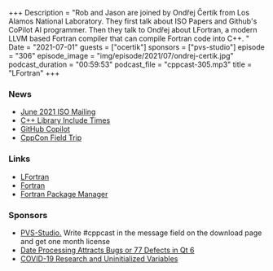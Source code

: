 +++
Description = "Rob and Jason are joined by Ondřej Čertík from Los Alamos National Laboratory. They first talk about ISO Papers and Github's CoPilot AI programmer. Then they talk to Ondřej about LFortran, a modern LLVM based Fortran compiler that can compile Fortran code into C++. "
Date = "2021-07-01"
guests = ["ocertik"]
sponsors = ["pvs-studio"]
episode = "306"
episode_image = "img/episode/2021/07/ondrej-certik.jpg"
podcast_duration = "00:59:53"
podcast_file = "cppcast-305.mp3"
title = "LFortran"
+++

### News ###

 - [June 2021 ISO Mailing](http://www.open-std.org/jtc1/sc22/wg21/docs/papers/2021/#mailing2021-06)
 - [C++ Library Include Times](https://github.com/s9w/cpp-lit)
 - [GitHub Copilot](https://copilot.github.com/)
 - [CppCon Field Trip](https://cppcon.org/cppcon-2021-field-trip/)

### Links ###

 - [LFortran](https://lfortran.org/)
 - [Fortran](https://fortran-lang.org/)
 - [Fortran Package Manager](https://github.com/fortran-lang/fpm/)

### Sponsors ###

- [PVS-Studio.](https://www.viva64.com/pvs-download-cppcast-t) Write #cppcast in the message field on the download page and get one month license
- [Date Processing Attracts Bugs or 77 Defects in Qt 6](https://www.viva64.com/qt-6)
- [COVID-19 Research and Uninitialized Variables](https://www.viva64.com/covid-19)
